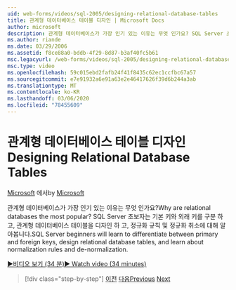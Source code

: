 ```yaml
---
uid: web-forms/videos/sql-2005/designing-relational-database-tables
title: 관계형 데이터베이스 테이블 디자인 | Microsoft Docs
author: microsoft
description: 관계형 데이터베이스가 가장 인기 있는 이유는 무엇 인가요? SQL Server 초보자는 기본 키와 외래 키를 구분 하는 방법을 배우고 관계형 데이터베이스 디자인 ...
ms.author: riande
ms.date: 03/29/2006
ms.assetid: f8ce88a0-bddb-4f29-8d87-b3af40fc5b61
msc.legacyurl: /web-forms/videos/sql-2005/designing-relational-database-tables
msc.type: video
ms.openlocfilehash: 59c015ebd2fafb24f41f8435c62ec1ccfbc67a57
ms.sourcegitcommit: e7e91932a6e91a63e2e46417626f39d6b244a3ab
ms.translationtype: MT
ms.contentlocale: ko-KR
ms.lasthandoff: 03/06/2020
ms.locfileid: "78455609"
---
```

# <a name="designing-relational-database-tables"></a><span data-ttu-id="d210e-104">관계형 데이터베이스 테이블 디자인</span><span class="sxs-lookup"><span data-stu-id="d210e-104">Designing Relational Database Tables</span></span>

<span data-ttu-id="d210e-105">[Microsoft](https://github.com/microsoft) 에서</span><span class="sxs-lookup"><span data-stu-id="d210e-105">by [Microsoft](https://github.com/microsoft)</span></span>

<span data-ttu-id="d210e-106">관계형 데이터베이스가 가장 인기 있는 이유는 무엇 인가요?</span><span class="sxs-lookup"><span data-stu-id="d210e-106">Why are relational databases the most popular?</span></span> <span data-ttu-id="d210e-107">SQL Server 초보자는 기본 키와 외래 키를 구분 하 고, 관계형 데이터베이스 테이블을 디자인 하 고, 정규화 규칙 및 정규화 취소에 대해 알아봅니다.</span><span class="sxs-lookup"><span data-stu-id="d210e-107">SQL Server beginners will learn to differentiate between primary and foreign keys, design relational database tables, and learn about normalization rules and de-normalization.</span></span>

[<span data-ttu-id="d210e-108">&#9654;비디오 보기 (34 분)</span><span class="sxs-lookup"><span data-stu-id="d210e-108">&#9654; Watch video (34 minutes)</span></span>](https://channel9.msdn.com/Blogs/ASP-NET-Site-Videos/designing-relational-database-tables)

> [!div class="step-by-step"]
> <span data-ttu-id="d210e-109">[이전](more-about-column-data-types-and-other-properties.md)
> [다음](manipulating-database-data.md)</span><span class="sxs-lookup"><span data-stu-id="d210e-109">[Previous](more-about-column-data-types-and-other-properties.md)
[Next](manipulating-database-data.md)</span></span>
